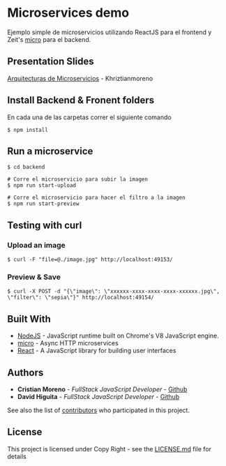 # Microservices demo
Ejemplo simple de microservicios utilizando ReactJS para el frontend y Zeit's [micro](https://github.com/zeit/micro) para el backend.

## Presentation Slides

[Arquitecturas de Microservicios](http://slides.com/khriztianmoreno/microservices-architectures) - Khriztianmoreno

## Install Backend & Fronent folders

En cada una de las carpetas correr el siguiente comando

```
$ npm install
```

## Run a microservice

```
$ cd backend

# Corre el microservicio para subir la imagen
$ npm run start-upload

# Corre el microservicio para hacer el filtro a la imagen
$ npm run start-preview
```

## Testing with curl

### Upload an image

```
$ curl -F "file=@./image.jpg" http://localhost:49153/
```

### Preview & Save

```
$ curl -X POST -d "{\"image\": \"xxxxxx-xxxx-xxxx-xxxx-xxxxxx.jpg\", \"filter\": \"sepia\"}" http://localhost:49154/
```


## Built With

* [NodeJS](https://www.nodejs.org/) - JavaScript runtime built on Chrome's V8 JavaScript engine. 
* [micro](https://github.com/zeit/micro) -  Async HTTP microservices
* [React](https://facebook.github.io/react/) - A JavaScript library for building user interfaces

## Authors

* **Cristian Moreno** - *FullStack JavaScript Developer* - [Github](https://github.com/khriztianmoreno)
* **David Higuita** - *FullStack JavaScript Developer* - [Github](https://github.com/davidgit75)

See also the list of [contributors](https://github.com/khriztianmoreno/microservices-demo/contributors) who participated in this project.

## License

This project is licensed under Copy Right - see the [LICENSE.md](LICENSE.md) file for details
